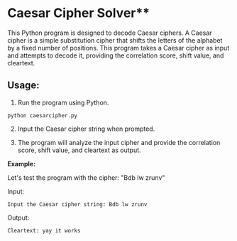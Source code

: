 # Caesar Cipher Solver**

This Python program is designed to decode Caesar ciphers. A Caesar cipher is a simple substitution cipher that shifts the letters of the alphabet by a fixed number of positions. This program takes a Caesar cipher as input and attempts to decode it, providing the correlation score, shift value, and cleartext.

## Usage:

1. Run the program using Python.

```shell
python caesarcipher.py
```

2. Input the Caesar cipher string when prompted.

3. The program will analyze the input cipher and provide the correlation score, shift value, and cleartext as output.

**Example:**

Let's test the program with the cipher: "Bdb lw zrunv"

Input:
```shell
Input the Caesar cipher string: Bdb lw zrunv
```

Output:
```shell
Cleartext: yay it works
```

